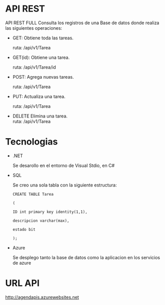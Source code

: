 # API REST

API REST FULL 
Consulta los registros de una Base de datos donde realiza las siguientes operaciones:

+ GET: Obtiene toda las tareas. 

   ruta: /api/v1/Tarea

+ GET(id): Obtiene una tarea.   

   ruta: /api/v1/Tarea/id

+ POST: Agrega nuevas tareas.   
   
   ruta: /api/v1/Tarea

+ PUT: Actualiza una tarea.     

   ruta: /api/v1/Tarea

+ DELETE  Elimina una tarea.    
   ruta: /api/v1/Tarea

# Tecnologias
+ .NET

   Se desarollo en el entorno de Visual Stdio, en C#
+ SQL

  Se creo una sola tabla con la siguiente estructura:
   
      CREATE TABLE Tarea
   
      (
   
      ID int primary key identity(1,1),
    
      descripcion varchar(max),
    
      estado bit
    
      );
  
+ Azure

  Se desplego tanto la base de datos como la aplicacion en los servicios de azure

#  URL API
http://agendapis.azurewebsites.net
